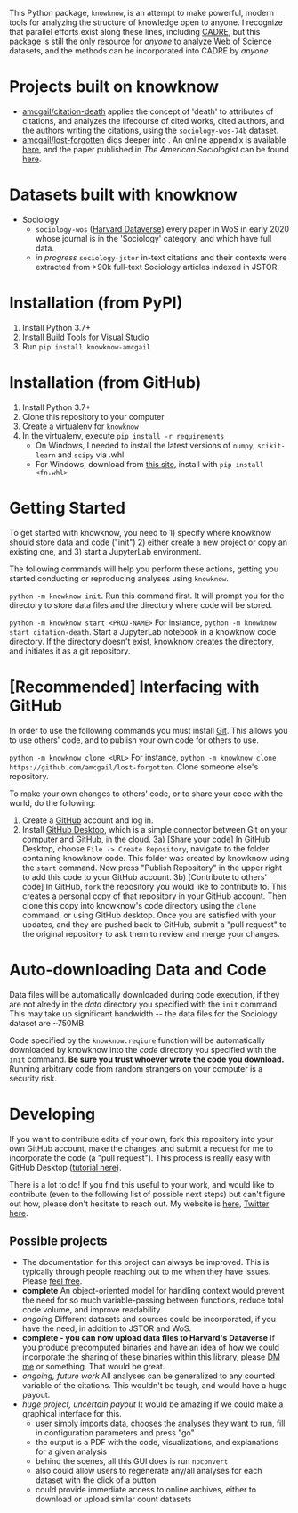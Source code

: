 This Python package, `knowknow`, is an attempt to make powerful, modern tools for analyzing the structure of knowledge open to anyone.
I recognize that parallel efforts exist along these lines, including [CADRE](https://cadre.iu.edu/), but this package is still the only resource for *anyone* to analyze Web of Science datasets, and the methods can be incorporated into CADRE by *anyone*.

<!--
I have included every inch of code here, leaving no stone unturned. With every `pip install knowknow-amcgail`, you download the following:

+ `creating variables`, a collection of pre-processing algorithms for cleaning and summarizing Web of Science search results, or JSTOR Data for Research data dumps.
+ `analyses`, a set of descriptive notebooks which illustrate these datasets
+ A connector to pre-computed cooccurrence sets, hosted on [OSF](https://osf.io/9vx4y/)
-->

# Projects built on knowknow

+ [amcgail/citation-death](https://github.com/amcgail/citation-death) applies the concept of 'death' to attributes of citations, and analyzes the lifecourse of cited works, cited authors, and the authors writing the citations, using the `sociology-wos-74b` dataset. 
+ [amcgail/lost-forgotten](https://github.com/amcgail/lost-forgotten) digs deeper into . An online appendix is available [here](www.alecmcgail.com/lost&forgotten/), and the paper published in *The American Sociologist* can be found [here](https://rdcu.be/cnSFG).

# Datasets built with knowknow

+ Sociology
    + `sociology-wos` ([Harvard Dataverse](https://dataverse.harvard.edu/dataset.xhtml?persistentId=doi:10.7910/DVN/GQGJLQ)) every paper in WoS in early 2020 whose journal is in the 'Sociology' category, and which have full data. 
    + *in progress* `sociology-jstor` in-text citations and their contexts were extracted from >90k full-text Sociology articles indexed in JSTOR. 

# Installation (from PyPI)

1. Install Python 3.7+
2. Install [Build Tools for Visual Studio](https://visualstudio.microsoft.com/visual-cpp-build-tools/)
3. Run `pip install knowknow-amcgail`

# Installation (from GitHub)

1. Install Python 3.7+
2. Clone this repository to your computer
3. Create a virtualenv for `knowknow`
4. In the virtualenv, execute `pip install -r requirements`
    + On Windows, I needed to install the latest versions of `numpy`, `scikit-learn` and `scipy` via .whl
    + For Windows, download from [this site](https://www.lfd.uci.edu/~gohlke/pythonlibs/), install with `pip install <fn.whl>`

# Getting Started

To get started with knowknow, you need to 
    1) specify where knowknow should store data and code ("init") 
    2) either create a new project or copy an existing one, and 
    3) start a JupyterLab environment. 

The following commands will help you perform these actions, getting you started conducting or reproducing analyses using `knowknow`.

`python -m knowknow init`. 
    Run this command first. 
    It will prompt you for the directory to store data files and the directory where code will be stored.

`python -m knowknow start <PROJ-NAME>`
    For instance, `python -m knowknow start citation-death`. 
    Start a JupyterLab notebook in a knowknow code directory. 
    If the directory doesn't exist, knowknow creates the directory, and initiates it as a git repository.

# [Recommended] Interfacing with GitHub

In order to use the following commands you must install [Git](https://git-scm.com/book/en/v2/Getting-Started-Installing-Git).
This allows you to use others' code, and to publish your own code for others to use.

`python -m knowknow clone <URL>`
    For instance, `python -m knowknow clone https://github.com/amcgail/lost-forgotten`.
    Clone someone else's repository. 

To make your own changes to others' code, or to share your code with the world, do the following:

1) Create a [GitHub](https://www.github.com/) account and log in.
2) Install [GitHub Desktop](https://desktop.github.com/), which is a simple connector between Git on your computer and GitHub, in the cloud.
3a) [Share your code] In GitHub Desktop, choose `File -> Create Repository`, navigate to the folder containing knowknow code. This folder was created by knowknow using the `start` command. Now press "Publish Repository" in the upper right to add this code to your GitHub account.
3b) [Contribute to others' code] In GitHub, `fork` the repository you would like to contribute to. This creates a personal copy of that repository in your GitHub account. Then clone this copy into knowknow's code directory using the `clone` command, or using GitHub desktop. Once you are satisfied with your updates, and they are pushed back to GitHub, submit a "pull request" to the original repository to ask them to review and merge your changes.

# Auto-downloading Data and Code

Data files will be automatically downloaded during code execution, if they are not alredy in the *data* directory you specified with the `init` command. This may take up significant bandwidth -- the data files for the Sociology dataset are ~750MB.

Code specified by the `knowknow.reqiure` function will be automatically downloaded by knowknow into the *code* directory you specified with the `init` command. **Be sure you trust whoever wrote the code you download.** Running arbitrary code from random strangers on your computer is a security risk.

# Developing

If you want to contribute edits of your own, fork this repository into your own GitHub account, make the changes, and submit a request for me to incorporate the code (a "pull request"). This process is really easy with GitHub Desktop ([tutorial here](https://www.youtube.com/watch?v=BYzriB5aTWU)).

There is a lot to do! If you find this useful to your work, and would like to contribute (even to the following list of possible next steps) but can't figure out how, please don't hesitate to reach out. My website is [here](http://www.alecmcgail.com), [Twitter here](https://twitter.com/SomeKindOfAlec). 

## Possible projects

+ The documentation for this project can always be improved. This is typically through people reaching out to me when they have issues. Please [feel free](https://twitter.com/SomeKindOfAlec).
+ **complete** An object-oriented model for handling context would prevent the need for so much variable-passing between functions, reduce total code volume, and improve readability.
+ *ongoing* Different datasets and sources could be incorporated, if you have the need, in addition to JSTOR and WoS.
+ **complete - you can now upload data files to Harvard's Dataverse** If you produce precomputed binaries and have an idea of how we could incorporate the sharing of these binaries within this library, please [DM me](https://twitter.com/SomeKindOfAlec) or something. That would be great.
+ *ongoing, future work* All analyses can be generalized to any counted variable of the citations. This wouldn't be tough, and would have a huge payout.
+ *huge project, uncertain payout* It would be amazing if we could make a graphical interface for this.
    + user simply imports data, chooses the analyses they want to run, fill in configuration parameters and press "go"
    + the output is a PDF with the code, visualizations, and explanations for a given analysis
    + behind the scenes, all this GUI does is run `nbconvert` 
    + also could allow users to regenerate any/all analyses for each dataset with the click of a button
    + could provide immediate access to online archives, either to download or upload similar count datasets
